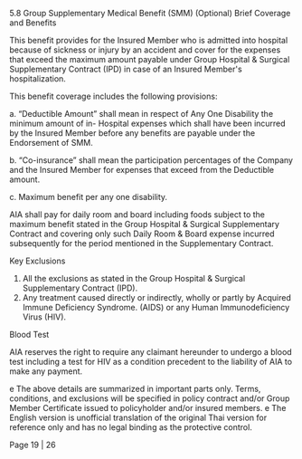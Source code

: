 5.8 Group Supplementary Medical Benefit (SMM)
(Optional)
Brief Coverage and Benefits

This benefit provides for the Insured Member who is admitted into hospital because of
sickness or injury by an accident and cover for the expenses that exceed the maximum amount
payable under Group Hospital & Surgical Supplementary Contract (IPD) in case of an Insured
Member's hospitalization.

This benefit coverage includes the following provisions:

a. “Deductible Amount” shall mean in respect of Any One Disability the minimum amount of in-
Hospital expenses which shall have been incurred by the Insured Member before any benefits
are payable under the Endorsement of SMM.

b. “Co-insurance” shall mean the participation percentages of the Company and the Insured
Member for expenses that exceed from the Deductible amount.

c. Maximum benefit per any one disability.

AIA shall pay for daily room and board including foods subject to the maximum benefit
stated in the Group Hospital & Surgical Supplementary Contract and covering only such Daily
Room & Board expense incurred subsequently for the period mentioned in the Supplementary
Contract.

Key Exclusions

1. All the exclusions as stated in the Group Hospital & Surgical Supplementary Contract (IPD).
2. Any treatment caused directly or indirectly, wholly or partly by Acquired Immune Deficiency
Syndrome. (AIDS) or any Human Immunodeficiency Virus (HIV).

Blood Test

AIA reserves the right to require any claimant hereunder to undergo a blood test including
a test for HIV as a condition precedent to the liability of AIA to make any payment.

e The above details are summarized in important parts only. Terms, conditions, and exclusions will be specified in policy contract and/or Group Member Certificate
issued to policyholder and/or insured members.
e The English version is unofficial translation of the original Thai version for reference only and has no legal binding as the protective control.

Page 19 | 26
